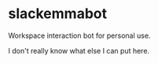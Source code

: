 # slackemmabot
Workspace interaction bot for personal use.


I don't really know what else I can put here.
